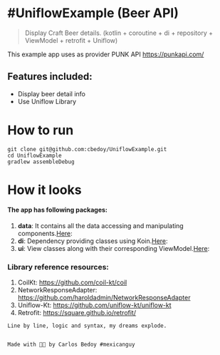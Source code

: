 #UniflowExample (Beer API)
============================

> Display Craft Beer details. 
(kotlin + coroutine + di + repository + ViewModel + retrofit + Uniflow)

This example app uses as provider PUNK API https://punkapi.com/

## Features included:
- Display beer detail info
- Use Uniflow Library

# How to run
```
git clone git@github.com:cbedoy/UniflowExample.git 
cd UniflowExample
gradlew assembleDebug
```

# How it looks





#### The app has following packages:
1. **data**: It contains all the data accessing and manipulating components.[Here](https://github.com/cbedoy/UniflowExample/tree/master/app/src/main/java/com/example/stateexample/data):
2. **di**: Dependency providing classes using Koin.[Here](https://github.com/cbedoy/UniflowExample/tree/master/app/src/main/java/com/example/stateexample/di):
3. **ui**: View classes along with their corresponding ViewModel.[Here](https://github.com/cbedoy/UniflowExample/tree/master/app/src/main/java/com/example/stateexample/ui):

### Library reference resources:
1. CoilKt: https://github.com/coil-kt/coil
2. NetworkResponseAdapter: https://github.com/haroldadmin/NetworkResponseAdapter
3. Uniflow-Kt: https://github.com/uniflow-kt/uniflow-kt
4. Retrofit: https://square.github.io/retrofit/


```
Line by line, logic and syntax, my dreams explode.


Made with 🌮🌮 by Carlos Bedoy #mexicanguy
```
